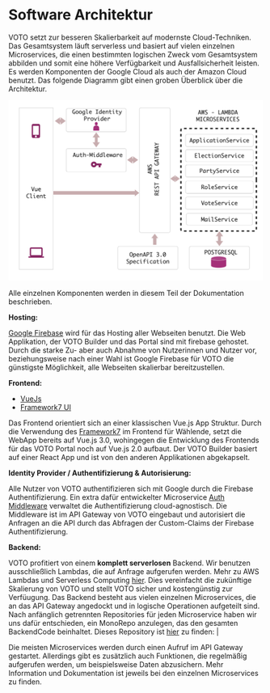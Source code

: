 # Software Architektur

VOTO setzt zur besseren Skalierbarkeit auf modernste Cloud-Techniken. Das Gesamtsystem läuft serverless und basiert auf vielen einzelnen Microservices, die einen bestimmten logischen Zweck vom Gesamtsystem abbilden und somit eine höhere Verfügbarkeit und Ausfallsicherheit leisten. Es werden Komponenten der Google Cloud als auch der Amazon Cloud benutzt. Das folgende Diagramm gibt einen groben Überblick über die Architektur.

![High-Level-Architecture](../res/VOTO_Architecture.png "High-Level-Architecture")

Alle einzelnen Komponenten werden in diesem Teil der Dokumentation beschrieben.

**Hosting:**

[Google Firebase](https://firebase.google.com) wird für das Hosting aller Webseiten benutzt. Die Web Applikation, der VOTO Builder und das Portal sind mit firebase gehostet. Durch die starke Zu- aber auch Abnahme von Nutzerinnen und Nutzer vor, beziehungsweise nach einer Wahl ist Google Firebase für VOTO die günstigste Möglichkeit, alle Webseiten skalierbar bereitzustellen.

**Frontend:**

- [VueJs](https://vuejs.org)
- [Framework7 UI](https://framework7.io)

Das Frontend orientiert sich an einer klassischen Vue.js App Struktur. Durch die Verwendung des [Framework7](https://framework7.io) im Frontend für Wählende, setzt die WebApp bereits auf Vue.js 3.0, wohingegen die Entwicklung des Frontends für das VOTO Portal noch auf Vue.js 2.0 aufbaut. Der VOTO Builder basiert auf einer React App und ist von den anderen Applikationen abgekapselt.

**Identity Provider / Authentifizierung & Autorisierung:**

Alle Nutzer von VOTO authentifizieren sich mit Google durch die Firebase Authentifizierung. Ein extra dafür entwickelter Microservice [Auth Middleware](https://github.com/voto-vote/backend-services/tree/main/cmd/Authorizer) verwaltet die Authentifizierung cloud-agnostisch. Die Middleware ist im API Gateway von VOTO eingebaut und autorisiert die Anfragen an die API durch das Abfragen der Custom-Claims der Firebase Authentifizierung.

**Backend:**

VOTO profitiert von einem **komplett serverlosen** Backend. Wir benutzen ausschließlich Lambdas, die auf Anfrage aufgerufen werden. Mehr zu AWS Lambdas und Serverless Computing [hier](https://en.wikipedia.org/wiki/Serverless_computing). Dies vereinfacht die zukünftige Skalierung von VOTO und stellt VOTO sicher und kostengünstig zur Verfüugung. Das Backend besteht aus vielen einzelnen Microservices, die an das API Gateway angedockt und in logische Operationen aufgeteilt sind. Nach anfänglich getrennten Repositories für jeden Microservice haben wir uns dafür entschieden, ein MonoRepo anzulegen, das den gesamten BackendCode beinhaltet. Dieses Repository ist [hier](https://github.com/voto-vote/backend-services) zu finden:
|

Die meisten Microservices werden durch einen Aufruf im API Gateway gestartet. Allerdings gibt es zusätzlich auch Funktionen, die regelmäßig aufgerufen werden, um beispielsweise Daten abzusichern. Mehr Information und Dokumentation ist jeweils bei den einzelnen Microservices zu finden.
